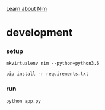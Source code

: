 [Learn about Nim][nim]

# development

### setup
`mkvirtualenv nim --python=python3.6`

`pip install -r requirements.txt`

### run
`python app.py`

[nim]: <https://en.wikipedia.org/wiki/Nim>
